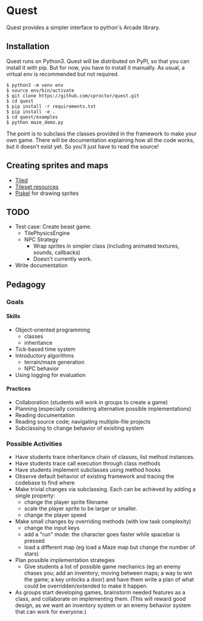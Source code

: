 # Quest

Quest provides a simpler interface to python's Arcade library. 

## Installation

Quest runs on Python3. Quest will be distributed on PyPI, so that you can install it with pip. But for now, you have to install it manually. 
As usual, a virtual env is recommended but not required.

    $ python3 -m venv env
    $ source env/bin/activate
    $ git clone https://github.com/cproctor/quest.git
    $ cd quest
    $ pip install -r requirements.txt
    $ pip install -e .
    $ cd quest/examples
    $ python maze_demo.py
    
The point is to subclass the classes provided in the framework to make your own game. There will be documentation explaining how all the code works, but it doesn't exist yet. So you'll just have to read the source!

## Creating sprites and maps
- [Tiled](https://www.mapeditor.org/)
- [Tileset resources](https://opengameart.org/content/best-orthogonal-rectangular-tilesets-for-tilemaps)
- [Piskel](https://www.piskelapp.com) for drawing sprites

## TODO 
- Test case: Create beast game.
    - TilePhysicsEngine
    - NPC Strategy
        - Wrap sprites in simpler class (including animated textures, sounds, callbacks)
        - Doesn't currently work.
- Write documentation

## Pedagogy

### Goals

#### Skills
- Object-oriented programming
  - classes
  - inheritance
- Tick-based time system
- Introductory algorithms
  - terrain/maze generation
  - NPC behavior
- Using logging for evaluation

#### Practices

- Collaboration (students will work in groups to create a game)
- Planning (especially considering alternative possible implementations)
- Reading documentation
- Reading source code; navigating multiple-file projects
- Subclassing to change behavior of exisiting system

### Possible Activities

- Have students trace inheritance chain of classes, list method instances.
- Have students trace call execution through class methods
- Have students implement subclasses using method hooks
- Observe default behavior of existing framework and tracing the codebase to find where 
- Make trivial changes via subclassing. Each can be achieved by adding a single property:
	- change the player sprite filename
	- scale the player sprite to be larger or smaller. 
	- change the player speed
- Make small changes by overriding methods (with low task complexity)
	- change the input keys 
	- add a "run" mode: the character goes faster while spacebar is pressed
  - load a different map (eg load a Maze map but change the number of stars)
- Plan possible implementation strategies
	- Give students a list of possible game mechanics (eg an enemy chases you; add an inventory; moving between maps; a way to win the game; a key unlocks a door) and have them write a plan of what could be overridden/extended to make it happen. 
- As groups start developing games, brainstorm needed features as a class, and collaborate on implementing them. (This will reward good design, as we want an inventory system or an enemy behavior system that can work for everyone.)


